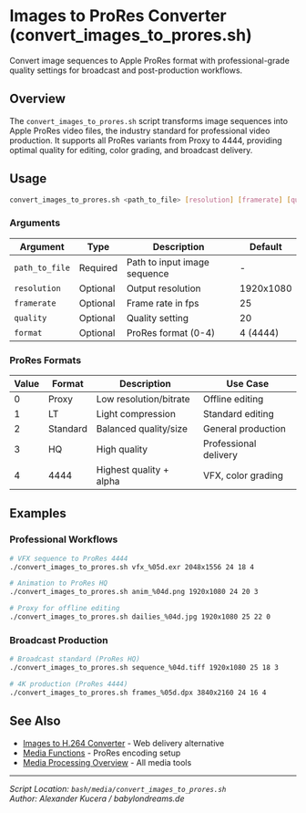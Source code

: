 # Images to ProRes Converter (convert_images_to_prores.sh)

Convert image sequences to Apple ProRes format with professional-grade quality settings for broadcast and post-production workflows.

## Overview

The `convert_images_to_prores.sh` script transforms image sequences into Apple ProRes video files, the industry standard for professional video production. It supports all ProRes variants from Proxy to 4444, providing optimal quality for editing, color grading, and broadcast delivery.

## Usage

```bash
convert_images_to_prores.sh <path_to_file> [resolution] [framerate] [quality] [format]
```

### Arguments

| Argument | Type | Description | Default |
|----------|------|-------------|---------|
| `path_to_file` | Required | Path to input image sequence | - |
| `resolution` | Optional | Output resolution | 1920x1080 |
| `framerate` | Optional | Frame rate in fps | 25 |
| `quality` | Optional | Quality setting | 20 |
| `format` | Optional | ProRes format (0-4) | 4 (4444) |

### ProRes Formats

| Value | Format | Description | Use Case |
|-------|--------|-------------|----------|
| 0 | Proxy | Low resolution/bitrate | Offline editing |
| 1 | LT | Light compression | Standard editing |
| 2 | Standard | Balanced quality/size | General production |
| 3 | HQ | High quality | Professional delivery |
| 4 | 4444 | Highest quality + alpha | VFX, color grading |

## Examples

### Professional Workflows
```bash
# VFX sequence to ProRes 4444
./convert_images_to_prores.sh vfx_%05d.exr 2048x1556 24 18 4

# Animation to ProRes HQ
./convert_images_to_prores.sh anim_%04d.png 1920x1080 24 20 3

# Proxy for offline editing
./convert_images_to_prores.sh dailies_%04d.jpg 1920x1080 25 22 0
```

### Broadcast Production
```bash
# Broadcast standard (ProRes HQ)
./convert_images_to_prores.sh sequence_%04d.tiff 1920x1080 25 18 3

# 4K production (ProRes 4444)
./convert_images_to_prores.sh frames_%05d.dpx 3840x2160 24 16 4
```

## See Also
- [Images to H.264 Converter](convert_images_to_h264.md) - Web delivery alternative
- [Media Functions](../lib/media_functions.md) - ProRes encoding setup
- [Media Processing Overview](../overview.md#media-processing) - All media tools

---

*Script Location: `bash/media/convert_images_to_prores.sh`*  
*Author: Alexander Kucera / babylondreams.de*
